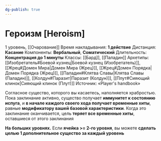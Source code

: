 ```yaml
---
dg-publish: true
---
```

# Героизм [Heroism]
1 уровень, [[Очарование]]
Время накладывания: **1 действие**
Дистанция: **Касание**
Компоненты: **Вербальный**, **Соматический**
Длительность: **Концентрация до 1 минуты**
Классы: [[Бард]], [[Паладин]]
Архетипы: [[Изобретатель#Боевой кузнец|Боевой кузнец (Изобретатель)]], [[Жрец#Домен Мира|Домен Мира (Жрец)]], [[Жрец#Домен Порядка|Домен Порядка (Жрец)]], [[Паладин#Клятва Славы|Клятва Славы (Паладин)]], [[Колдун#Паразит|Паразит (Колдун)]], [[Плут#Сияющий клинок|Сияющий клинок (Плут)]]
Источник: «Player's handbook»

Согласное существо, которого вы касаетесь, наполняется храбростью. Пока заклинание активно, существо получает **иммунитет к состоянию испуга**, и **в начале каждого своего хода получает временные хиты**, равные **модификатору вашей базовой характеристики**. Когда это заклинание оканчивается, цель **теряет все временные хиты**, оставшиеся от этого заклинания

**На больших уровнях.** Если **ячейка >= 2-го уровня**, вы можете **сделать целью 1 дополнительное существо за каждый уровень**